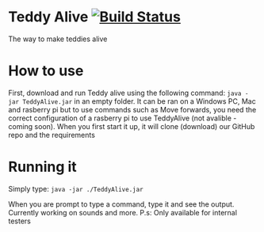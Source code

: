 # Teddy Alive [![Build Status](https://travis-ci.org/Gum-Joe/TeddyAlive.svg?branch=master)](https://travis-ci.org/Gum-Joe/TeddyAlive)
The way to make teddies alive
# How to use
First, download and run Teddy alive using the following command: `java -jar TeddyAlive.jar` in an empty folder.
It can be ran on a Windows PC, Mac and rasberry pi but to use commands such as Move forwards, you need the correct configuration of a rasberry pi to use TeddyAlive (not avalible - coming soon). When you first start it up, it will clone (download) our GitHub repo and the requirements


# Running it
Simply type: `java -jar ./TeddyAlive.jar`


When you are prompt to type a command, type it and see the output. Currently working on sounds and more.
P.s: Only available for internal testers
